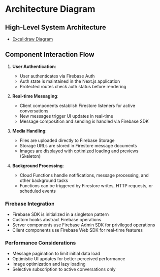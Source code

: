 # Architecture Diagram

## High-Level System Architecture

- [Excalidraw Diagram](https://excalidraw.com/#json=QCdK7TIpXJq3Y1vRN5WRk,IvsXBpqJA7Iy-ngWvbih3Q)

## Component Interaction Flow

1. **User Authentication**:

   - User authenticates via Firebase Auth
   - Auth state is maintained in the Next.js application
   - Protected routes check auth status before rendering

2. **Real-time Messaging**:

   - Client components establish Firestore listeners for active conversations
   - New messages trigger UI updates in real-time
   - Message composition and sending is handled via Firebase SDK

3. **Media Handling**:

   - Files are uploaded directly to Firebase Storage
   - Storage URLs are stored in Firestore message documents
   - Images are displayed with optimized loading and previews (Skeleton)

4. **Background Processing**:
   - Cloud Functions handle notifications, message processing, and other background tasks
   - Functions can be triggered by Firestore writes, HTTP requests, or scheduled events


### Firebase Integration

- Firebase SDK is initialized in a singleton pattern
- Custom hooks abstract Firebase operations
- Server components use Firebase Admin SDK for privileged operations
- Client components use Firebase Web SDK for real-time features

### Performance Considerations

- Message pagination to limit initial data load
- Optimistic UI updates for better perceived performance
- Image optimization and lazy loading
- Selective subscription to active conversations only
